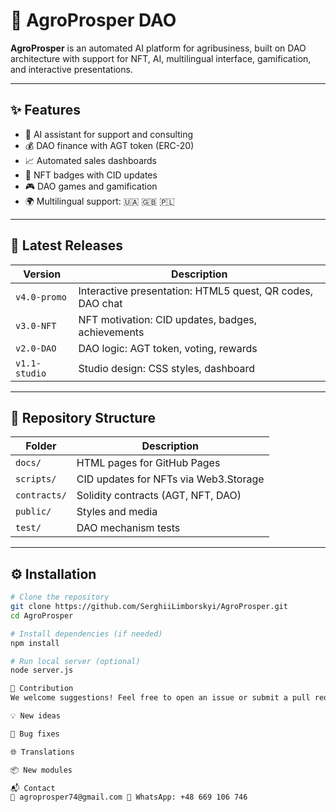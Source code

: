 # 🌾 AgroProsper DAO

**AgroProsper** is an automated AI platform for agribusiness, built on DAO architecture with support for NFT, AI, multilingual interface, gamification, and interactive presentations.

---

## ✨ Features

- 🤖 AI assistant for support and consulting  
- 💰 DAO finance with AGT token (ERC-20)  
- 📈 Automated sales dashboards  
- 🏅 NFT badges with CID updates  
- 🎮 DAO games and gamification  
- 🌍 Multilingual support: 🇺🇦 🇬🇧 🇵🇱  

---

## 🚀 Latest Releases

| Version     | Description                                                       |
|-------------|-------------------------------------------------------------------|
| `v4.0-promo`| Interactive presentation: HTML5 quest, QR codes, DAO chat         |
| `v3.0-NFT`  | NFT motivation: CID updates, badges, achievements                 |
| `v2.0-DAO`  | DAO logic: AGT token, voting, rewards                             |
| `v1.1-studio`| Studio design: CSS styles, dashboard                             |

---

## 📂 Repository Structure

| Folder       | Description                                      |
|--------------|--------------------------------------------------|
| `docs/`      | HTML pages for GitHub Pages                      |
| `scripts/`   | CID updates for NFTs via Web3.Storage            |
| `contracts/` | Solidity contracts (AGT, NFT, DAO)               |
| `public/`    | Styles and media                                 |
| `test/`      | DAO mechanism tests                              |

---

## ⚙️ Installation

```bash
# Clone the repository
git clone https://github.com/SerghiiLimborskyi/AgroProsper.git
cd AgroProsper

# Install dependencies (if needed)
npm install

# Run local server (optional)
node server.js

🤝 Contribution
We welcome suggestions! Feel free to open an issue or submit a pull request:

💡 New ideas

🐞 Bug fixes

🌐 Translations

📦 New modules

📬 Contact
📧 agroprosper74@gmail.com 📱 WhatsApp: +48 669 106 746
